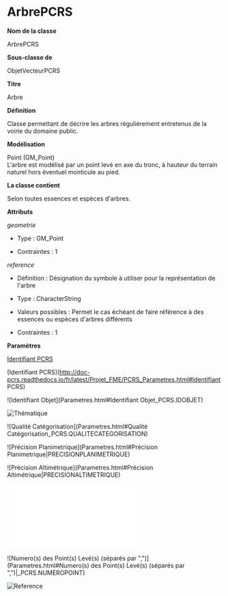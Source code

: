 # ArbrePCRS #



**Nom de la classe**

ArbrePCRS

**Sous-classe de**

ObjetVecteurPCRS

**Titre**

Arbre

**Définition**

Classe permettant de décrire les arbres régulièrement entretenus de la voirie du domaine public.  

**Modélisation**

 Point (GM_Point) <br>
 L'arbre est modélisé par un point levé en axe du tronc, à hauteur du terrain naturel hors éventuel monticule au pied.

**La classe contient**

 Selon toutes essences et espèces d'arbres.

 **Attributs**

*geometrie*

 - Type : GM_Point

 - Contraintes : 1

*reference*

 - Définition : Désignation du symbole à utiliser pour la représentation de l'arbre

 - Type : CharacterString

 - Valeurs possibles : Permet le cas échéant de faire référence à des essences ou espèces d'arbres différents

 - Contraintes : 1

 **Paramètres**

[Identifiant PCRS](http://doc-pcrs.readthedocs.io/fr/latest/Projet_FME/PCRS_Parametres.html#ch2)


[Identifiant PCRS](http://doc-pcrs.readthedocs.io/fr/latest/Projet_FME/PCRS_Parametres.html#Identifiant PCRS)

![Identifiant Objet](Parametres.html#Identifiant Objet_PCRS.IDOBJET)

![Thématique](Parametres.html#Thématique_PCRS.THEMATIQUE)

![Qualité Catégorisation](Parametres.html#Qualité Catégorisation_PCRS.QUALITECATEGORISATION)

![Précision Planimetrique](Parametres.html#Précision Planimetrique|PRECISIONPLANIMETRIQUE)

![Précision Altimétrique](Parametres.html#Précision Altimétrique|PRECISIONALTIMETRIQUE)

![Producteur](Parametres.html#Producteur_PCRS.PRODUCTEUR)

![Numero(s) des Point(s) Levé(s) (séparés par ",")](Parametres.html#Numero(s) des Point(s) Levé(s) (séparés par ",")|_PCRS.NUMEROPOINT)

![Reference](Parametres.html#Reference|_PCRS.REFERENCE)
